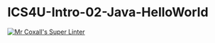 # ICS4U-Intro-02-Java-HelloWorld

[![Mr Coxall's Super Linter](https://github.com/TitwechW/ICS4U-Intro-02-Java/workflows/Mr%20Coxall's%20Super%20Linter/badge.svg)](https://github.com/TitwechW/ICS4U-Intro-02-Java/actions/)
